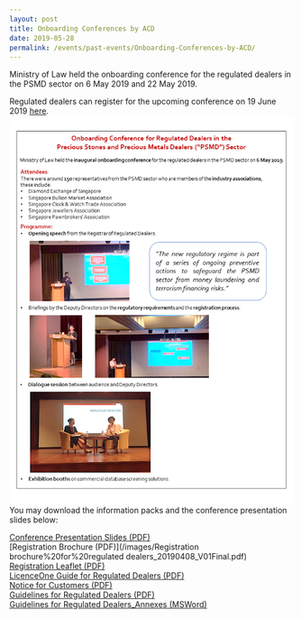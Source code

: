 ```yaml
---
layout: post
title: Onboarding Conferences by ACD
date: 2019-05-28
permalink: /events/past-events/Onboarding-Conferences-by-ACD/
---
```


Ministry of Law held the onboarding conference for the regulated dealers in the PSMD sector on 6 May 2019 and 22 May 2019.<br>

Regulated dealers can register for the upcoming conference on 19 June 2019 [here](https://form.gov.sg/5cdb92fdcac839001734b2e2).
<a href="/images/6MayOnboardingConferenceEDM_Finalv1.pdf"><img src="/images/6MayOnboardingConferenceEDM_Finalv1.png"></a>
You may download the information packs and the conference presentation slides below:

[Conference Presentation Slides (PDF)](/images/Onboarding%20conference%20slides_20190506_V02Final.pdf)<br>
[Registration Brochure (PDF)](/images/Registration brochure%20for%20regulated dealers_20190408_V01Final.pdf)<br>
[Registration Leaflet (PDF)](/images/Registration%20Leaflet_20190508.pdf)<br>
[LicenceOne Guide for Regulated Dealers (PDF)](/images/LicenceOne%20Guide%20for%20regulated%20dealers_20190516_V03Final.pdf)<br>
[Notice for Customers (PDF)](/images/Notice%20for%20Customers%20-%20PSPM%20Act.pdf)<br>
[Guidelines for Regulated Dealers (PDF)](/images/Guidelines%20for%20regulated%20dealers_20190430.pdf)<br>
[Guidelines for Regulated Dealers_Annexes (MSWord)](/images/Guidelines%20for%20regulated%20dealers_Annexes_20190430.docx)<br>
